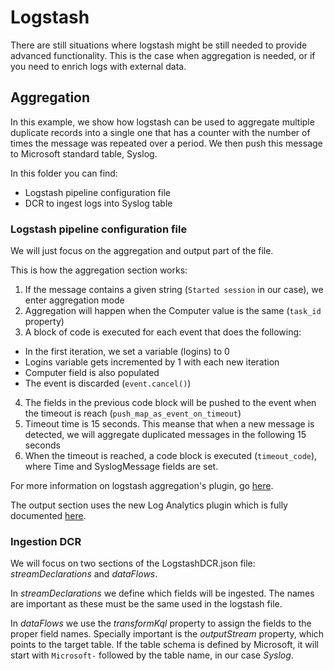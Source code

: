# Logstash

There are still situations where logstash might be still needed to provide advanced functionality. This is the case when aggregation is needed, or if you need to enrich logs with external data.

## Aggregation

In this example, we show how logstash can be used to aggregate multiple duplicate records into a single one that has a counter with the number of times the message was repeated over a period. We then push this message to Microsoft standard table, Syslog.

In this folder you can find:

- Logstash pipeline configuration file
- DCR to ingest logs into Syslog table

### Logstash pipeline configuration file

We will just focus on the aggregation and output part of the file.

This is how the aggregation section works:

1. If the message contains a given string (```Started session``` in our case), we enter aggregation mode
2. Aggregation will happen when the Computer value is the same (```task_id``` property)
3. A block of code is executed for each event that does the following:
- In the first iteration, we set a variable (logins) to 0
- Logins variable gets incremented by 1 with each new iteration
- Computer field is also populated
- The event is discarded (```event.cancel()```)
4. The fields in the previous code block will be pushed to the event when the timeout is reach (```push_map_as_event_on_timeout```)
5. Timeout time is 15 seconds. This meanse that when a new message is detected, we will aggregate duplicated messages in the following 15 seconds
6. When the timeout is reached, a code block is executed (```timeout_code```), where Time and SyslogMessage fields are set. 

For more information on logstash aggregation's plugin, go [here](https://www.elastic.co/guide/en/logstash/current/plugins-filters-aggregate.html).

The output section uses the new Log Analytics plugin which is fully documented [here](placeholder).

### Ingestion DCR

We will focus on two sections of the LogstashDCR.json file: *streamDeclarations* and *dataFlows*.

In *streamDeclarations* we define which fields will be ingested. The names are important as these must be the same used in the logstash file.

In *dataFlows* we use the *transformKql* property to assign the fields to the proper field names. Specially important is the *outputStream* property, which points to the target table. If the table schema is defined by Microsoft, it will start with ```Microsoft-``` followed by the table name, in our case *Syslog*.